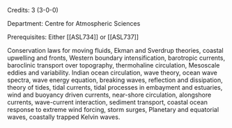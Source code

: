 Credits: 3 (3-0-0)

Department: Centre for Atmospheric Sciences

Prerequisites: Either [[ASL734]] or [[ASL737]]

Conservation laws for moving fluids, Ekman and Sverdrup theories, coastal upwelling and fronts, Western boundary intensification, barotropic currents, baroclinic transport over topography, thermohaline circulation, Mesoscale eddies and variability. Indian ocean circulation, wave theory, ocean wave spectra, wave energy equation, breaking waves, reflection and dissipation, theory of tides, tidal currents, tidal processes in embayment and estuaries, wind and buoyancy driven currents, near-shore circulation, alongshore currents, wave-current interaction, sediment transport, coastal ocean response to extreme wind forcing, storm surges, Planetary and equatorial waves, coastally trapped Kelvin waves.